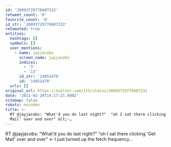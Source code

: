 ```yaml
---
id: '28093729776607232'
retweet_count: '0'
favorite_count: '0'
id_str: '28093729776607232'
retweeted: true
entities:
  hashtags: []
  symbols: []
  user_mentions:
    - name: jayjacobs
      screen_name: jayjacobs
      indices:
        - '3'
        - '13'
      id_str: '14851470'
      id: '14851470'
  urls: []
original_url: https://twitter.com/jth/status/28093729776607232
date: '2011-01-20T14:17:21.000Z'
sitemap: false
robots: noindex
title: >-
  RT @jayjacobs: "What'd you do last night?"  "oh I sat there clicking 'Get
  Mail' over and over" &lt;-…
---
```


RT @jayjacobs: "What'd you do last night?"  "oh I sat there clicking 'Get Mail' over and over" &lt;- I just turned up the fetch frequency...